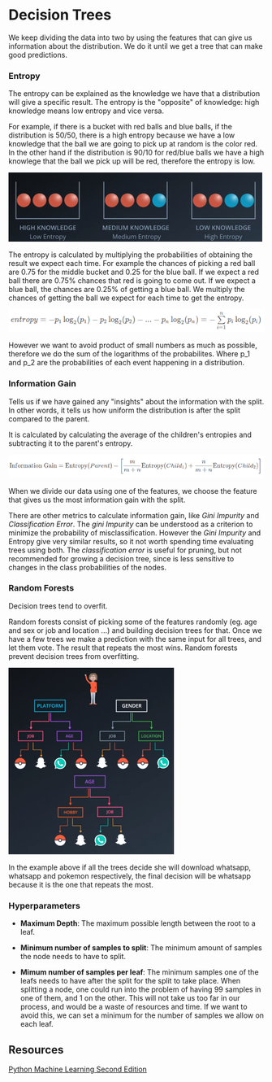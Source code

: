 # **Decision Trees**

We keep dividing the data into two by using the features that can give us information about the distribution. We do it until we get a tree that can make good predictions.

### **Entropy**

The entropy can be explained as the knowledge we have that a distribution will give a specific result. The entropy is the "opposite" of knowledge: high knowledge means low entropy and vice versa.

For example, if there is a bucket with red balls and blue balls, if the distribution is 50/50, there is a high entropy because we have a low knowledge that the ball we are going to pick up at random is the color red. In the other hand if the distribution is 90/10 for red/blue balls we have a high knowlege that the ball we pick up will be red, therefore the entropy is low.

![](./images/entropy_example.png)

The entropy is calculated by multiplying the probabilities of obtaining the result we expect each time. For example the chances of picking a red ball are 0.75 for the middle bucket and 0.25 for the blue ball. If we expect a red ball there are 0.75% chances that red is going to come out. If we expect a blue ball, the chances are 0.25% of getting a blue ball. We multiply the chances of getting the ball we expect for each time to get the entropy.

![](./images/entropy_formula.png)

However we want to avoid product of small numbers as much as possible, therefore we do the sum of the logarithms of the probabilites. Where p_1 and p_2 are the probabilities of each event happening in a distribution.


### **Information Gain**

Tells us if we have gained any "insights" about the information with the split. In other words, it tells us how uniform the distribution is after the split compared to the parent.

It is calculated by calculating the average of the children's entropies and subtracting it to the parent's entropy.

![](./images/information_gain.png)

When we divide our data using one of the features, we choose the feature that gives us the most information gain with the split.

There are other metrics to calculate information gain, like *Gini Impurity* and *Classification Error*. The *gini Impurity* can be understood as a criterion to minimize the probability of misclassification. However the *Gini Impurity* and Entropy give very similar results, so it not worth spending time evaluating trees using both.
The *classification error* is useful for pruning, but not recommended for growing a decision tree, since is less sensitive to changes in the class probabilities of the nodes.

### **Random Forests**

Decision trees tend to overfit.

Random forests consist of picking some of the features randomly (eg. age and sex or job and location ...) and building decision trees for that. Once we have a few trees we make a prediction with the same input for all trees, and let them vote. The result that repeats the most wins. Random forests prevent decision trees from overfitting.

![](./images/random_forests.png)

In the example above if all the trees decide she will download whatsapp, whatsapp and pokemon respectively, the final decision will be whatsapp because it is the one that repeats the most.

### **Hyperparameters**

* **Maximum Depth**: The maximum possible length between the root to a leaf.

* **Minimum number of samples to split**: The minimum amount of samples the node needs to have to split.

* **Mimum number of samples per leaf**: The minimum samples one of the leafs needs to have after the split for the split to take place. When splitting a node, one could run into the problem of having 99 samples in one of them, and 1 on the other. This will not take us too far in our process, and would be a waste of resources and time. If we want to avoid this, we can set a minimum for the number of samples we allow on each leaf.

## **Resources**

[Python Machine Learning Second Edition](https://www.amazon.com/Python-Machine-Learning-scikit-learn-TensorFlow/dp/1787125939)

